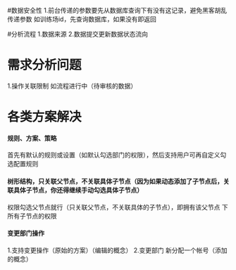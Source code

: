 #数据安全性
1.前台传递的参数要先从数据库查询下有没有这记录，避免黑客胡乱传递参数
  如训练场id，先查询数据库，如果没有即返回

#分析流程
1.数据来源
2.数据提交更新数据状态流向


# 需求分析问题
1.操作关联限制
  如流程进行中（待审核的数据）






# 各类方案解决

#### 规则、方案、策略
首先有默认的规则或设置（如默认勾选部门的权限），然后支持用户可再自定义勾选配置规则

#### 树形结构，只关联父节点，不关联具体子节点（因为如果动态添加了子节点后，关联具体子节点，你还得继续手动勾选具体子节点）
权限勾选父节点就行（只关联父节点，不关联具体的子节点），即拥有该父节点
下所有子节点的权限

#### 变更部门操作
1.支持变更操作（原始的方案）（编辑的概念）
2.变更部门 新分配一个帐号（添加的概念）